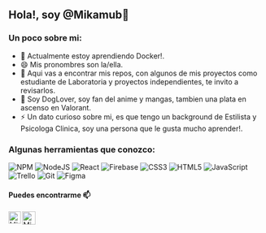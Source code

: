 ## Hola!, soy @Mikamub👋

### Un poco sobre mi:

- 🌱 Actualmente estoy aprendiendo Docker!.
- 😄 Mis pronombres son la/ella.
- 🤔 Aqui vas a encontrar mis repos, con algunos de mis proyectos como estudiante de Laboratoria y proyectos independientes, te invito a revisarlos.
- 🤔 Soy DogLover, soy fan del anime y mangas, tambien una plata en ascenso en Valorant.
- ⚡ Un dato curioso sobre mi, es que tengo un background de Estilista y Psicologa Clinica, soy una persona que le gusta mucho aprender!.

### Algunas herramientas que conozco:

<p align="center">
  
![NPM](https://img.shields.io/badge/NPM-%23CB3837.svg?style=for-the-badge&logo=npm&logoColor=white)
![NodeJS](https://img.shields.io/badge/node.js-6DA55F?style=for-the-badge&logo=node.js&logoColor=white)
![React](https://img.shields.io/badge/react-%2320232a.svg?style=for-the-badge&logo=react&logoColor=%2361DAFB)
![Firebase](https://img.shields.io/badge/firebase-%23039BE5.svg?style=for-the-badge&logo=firebase)
![CSS3](https://img.shields.io/badge/css3-%231572B6.svg?style=for-the-badge&logo=css3&logoColor=white)
![HTML5](https://img.shields.io/badge/html5-%23E34F26.svg?style=for-the-badge&logo=html5&logoColor=white)
![JavaScript](https://img.shields.io/badge/javascript-%23323330.svg?style=for-the-badge&logo=javascript&logoColor=%23F7DF1E)
![Trello](https://img.shields.io/badge/Trello-%23026AA7.svg?style=for-the-badge&logo=Trello&logoColor=white)
![Git](https://img.shields.io/badge/git-%23F05033.svg?style=for-the-badge&logo=git&logoColor=white)
![Figma](https://img.shields.io/badge/Figma-%23FF61A6.svg?style=for-the-badge&logo=figma&logoColor=white)

</p>

#### Puedes encontrarme 📫

  <a href="https://www.linkedin.com/in/mikaella-mu%C3%B1oz/">
  <img align="left" alt="Mikaella Muñoz | Linkedin" width="24px" src="https://github.com/TheDudeThatCode/TheDudeThatCode/blob/master/Assets/Linkedin.svg" />
  </a>
  <a href="mailto:mikamub@gmail.com">
  <img align="left" alt="Mikaella Muñoz | Gmail" width="26px" src="https://github.com/TheDudeThatCode/TheDudeThatCode/blob/master/Assets/Gmail.svg" />
  </a>
